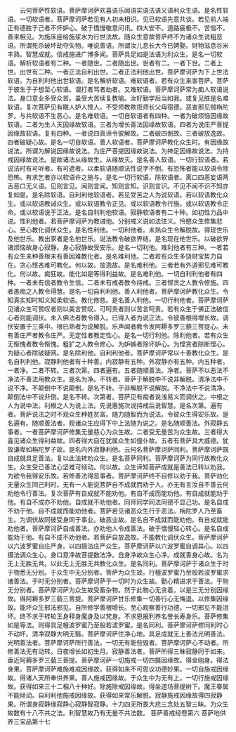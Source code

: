 <!-- { "loadSidebar": true } -->
　　云何菩萨性软语。菩萨摩诃萨欢喜语乐闻语实语法语义语利众生语。是名性软语。一切软语者。菩萨摩诃萨若见有人初未相识。见已软语先意共谈。若见前人端正有德胜于己者不怀妒心。破于憍慢敬意问讯。四大安不。道路疲极不。苦恼不。善来相见。为施床座给施浆水为行世法故。随众生意故菩萨终不为诸众生说粗恶语。所谓死杀破坏劫夺失物。唯说善语。所谓汝儿息长大今已娉娶。财物滋息谷米丰熟。智慧成就。信戒施进广博多闻。菩萨具足如是法语为利众生。是名一切软语。解析软语者有二种。一者随世。二者随出世。世者有二。一者下世。二者上世。出世有二种。一者正法自利出世。二者正法利他出世。菩萨摩诃萨为下上世法软语。为自利利他出世软语。是名解析软语。难软语者。若有众生来害菩萨。菩萨于彼生于子想至心软语。谓打者骂者劫者。又难软语。菩萨摩诃萨常为痴人软语说法。身口意业多受众苦。虽受大苦续复教喻。汝好勤学后当如我。或复见胜是名难软语。复次菩萨见有瞋人妒人悭人。不受师教欺诳师长父母宿德。恶害邪见贼栴陀罗。与共软语不生恶心。是名难软语。一切自软语者有四种。一者为破烦恼因缘故软语。二者为生人天因缘故软语。三者为增长善法因缘故软语。四者为说庄严菩提因缘故软语。复有四种。一者说四真谛令彼解故。二者破四倒故。三者破放逸故。四者破疑心故。是名一切自软语。善人软语者。菩萨摩诃萨教化众生时。有因缘故说法。所谓为解说因缘故说法。为庄严菩提因缘故说法。为神足因缘故说法。为持戒因缘故说法。是故诸法从缘故生。从缘故灭。是名善人软语。一切行软语者。若说法时有可听者。有可遮者。以柔软语随顺法性说字不倒。有恐怖者能以软语令除恐怖。有求乞者亦以软语许之施与。是名一切行软语。除软语者。离口四恶妄语两舌恶口无义语。见则言见。闻则言闻。知则言知。识则言识。不见不闻不识不知亦复如是。是名除软语。自利利他软语者。若见受苦之人为说软语。若以软语教化众生。或以软语教诫众生。或以软语教令正见。或以软语教令行施。或以软语教令正命。或以软语说于正法。是名自利利他软语。寂静软语者有二十种。如初性力品中说。性利他者。若菩萨摩诃萨为教诫他。分别戒义说如法住义。怜愍众生修集悲心。至心教化调伏众生。是名性利他。一切利他者。未熟众生令解脱故。得现世乐及他世乐。教出家者是名他世乐。说法教令破欲界结。是名现在他世乐。以破欲界诸烦恼故身心寂静。身心寂静故受安乐。是名一切利他。难利他者有三种。一者若有众生未种善根未有善因难教化者。是名难利他。二者若有众生多饶财宝势力自在。贪心悭吝难可教化。何以故。放逸故。是名难利他。三者若有外道邪见难可教化。何以故。痴狂故。能化如是等得利益故。是名难利他。一切自利利他者有四种。一者未有信者教令生信。二者未有戒者教令持戒。三者悭贪之人教令修施。四者愚痴之人教令得慧。是名一切自利利他。善人利他者。菩萨摩诃萨教化众生。令知真实知时知义知柔软语。教化修慈。是名善人利他。一切行利他者。菩萨摩诃萨见诸众生可赞叹者则以美言赞叹。可呵责者则以苦言呵责。若有众生于佛正法破信心者则能调伏。未入佛法者教令得入。已得入者为说正法。令彼善根得增长故。调伏安置于三乘中。根已熟者为说解脱。乐声闻者教令发阿耨多罗三藐三菩提心。未有善庄严者教令庄严。无定性者教定性心。是名一切行利他。除利他者。若有众生无惭愧者教令惭愧。粗犷之人教令修心。为妒嫉者除坏妒心。为悭贪者除断悭心。为疑心者除破疑网。是名除利他。自利利他者。菩萨摩诃萨常以十善教化众生。是名自利利他。寂静利他者有十种善。内寂静有五种。外寂静亦有五种。内五种者。一者净。二者不转。三者次第。四者遍有。五者随顺善法。净者。菩萨不以恶法不净法不善法用教众生。是名为净。不转者。菩萨于解脱中不说非解脱。清净法中不说不净。不颠倒中不说颠倒。是名不转。于非解脱不说解脱。不净法中不说清净。颠倒法中不说非倒。是名不转。次第者。菩萨见有痴者说浅易义而调伏之。中根之人为说中法。利根之人为说上法。先说惠施次说持戒后说智慧。是名次第。遍有者。菩萨说法之时不观众生种姓贫富。随力随智而为说法。令彼众生得安乐故。是名遍有。随顺善法者。观诸众生应得下中上法随为说之。是名随顺善法。外寂静五事者。一者菩萨摩诃萨修集无量慈心为众生故。二者受无量苦为众生故。三者得大喜见诸众生得利益故。四者得大自在犹属众生如僮仆故。五者有菩萨具大威德。犹故谦卑如栴陀罗子故。是名内外寂静利他。云何名菩萨摩诃萨同利。菩萨摩诃萨既自成就具足善法。复以此法转劝众生。是名菩萨同利。菩萨摩诃萨为同行故教化众生。众生受已善法心坚难可倾动。何以故。众生谛知菩萨成就是善法已转以劝我。为欲令我得安乐故。若修善法得恶事者。菩萨摩诃萨终不自修以劝于我。菩萨劝化无量众生同己利时。无有一人能说菩萨自不成就而劝于人。亦无有言汝自不善云何劝他令行善法。复次菩萨有自成就不能劝他。有自不成而能劝他。有自成就能劝于他。有自不成亦不劝他。自成就不劝他者。同师同学同法同德不显己功。是名自成不劝于他。自不成就而能劝他者。菩萨若见诸恶众生行于恶法。栴陀罗人乃至畜生。为调伏故同彼受身同于事业。破恶业故。是名自不成就而能劝他。有自成就能劝他者。菩萨摩诃萨自成善法。亦劝他人令成善法。破于憍慢轻心转心。是名自成能劝于他。有自不成不劝他者。若菩萨自放逸故。不能教化调伏众生。菩萨摩诃萨以六波罗蜜自庄严身。以四摄法庄严众生。菩萨摩诃萨以六波罗蜜自调其心。以四摄法调众生心。身口意净故菩提数法净。自身净故众生心净。成就善身心故。名为无上无胜无共。以此无上无胜无共教化众生。是名同利。菩萨摩诃萨于诸众生于时于物悉无分别。于众生中无分别者。菩萨为众生故。行檀波罗蜜乃至般若波罗蜜求诸善法。于时无分别者。菩萨摩诃萨于一切时为众生故。勤心精进求于善法。于物无分别者。菩萨摩诃萨为众生故受畜杂物。然于此物心无贪着。以是三无分别因缘故。得阿耨多罗三藐三菩提。菩萨摩诃萨甘乐修集一切善行心无悔退。以修集因缘故。能坏众生邪法邪见。自所修学善根增长。至心观察善行功德。一切邪见不能沮坏。终不求于转轮王身释身魔身及以梵身。不求恩报利养名誉长寿身乐。菩萨修集如是等法。则得具足檀波罗蜜乃至般若波罗蜜。是名同利。菩萨摩诃萨修同利时心不动坏。清净寂静大明无翳。菩萨摩诃萨住净心地。具足成就无上善法光明善法。光明善法者。菩萨摩诃萨所行善法。一切无有能呰毁者。菩萨摩诃萨心不动者。所修善法无有动转。日夜增长如初生月。寂静善法者。菩萨所得三昧寂静同于如来。垂近阿耨多罗三藐三菩提。菩萨摩诃萨一切施戒一切四摄因缘故。得金刚身。得法身果。菩萨摩诃萨难施难戒因缘故。获得如来不可思议功德妙果。一切自施戒因缘故。得诸人天所奉供养果。善人施戒因缘故。于众生中为无有上。一切行施戒因缘故。获得如来三十二相八十种好。除施除戒因缘故。得坐道场菩提树下。魔王眷属不能倾动。自利利他施戒因缘故。获得如来常乐解脱。寂静施戒因缘故得四寂静果。所谓身寂静缘寂静心寂静智寂静。十力四无所畏大悲三念处五智三昧。为众生故数有十八不共之法。利智慧故乃有无量不共法数。
菩萨善戒经卷第六
菩萨地供养三宝品第十七
